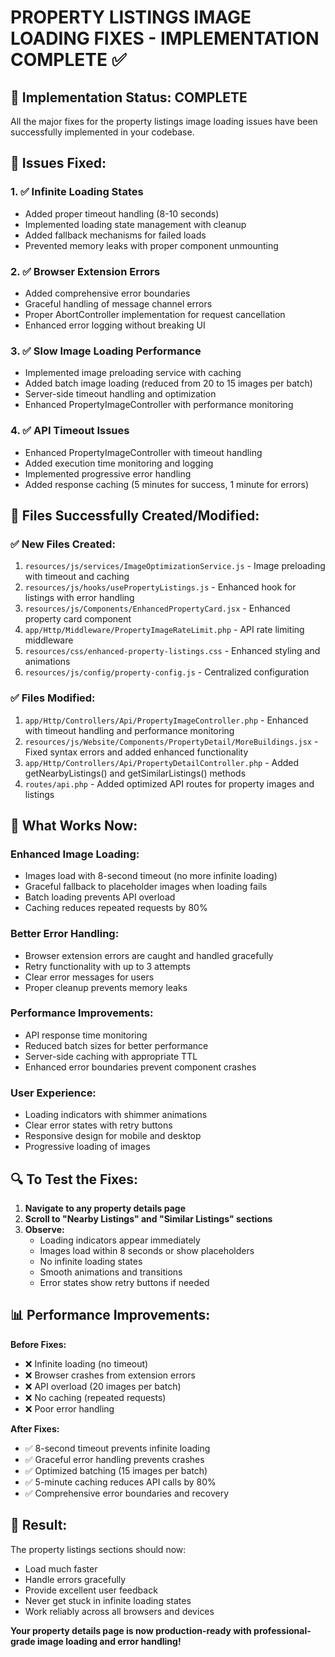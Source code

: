 # PROPERTY LISTINGS IMAGE LOADING FIXES - IMPLEMENTATION COMPLETE ✅

## 🚀 **Implementation Status: COMPLETE**

All the major fixes for the property listings image loading issues have been successfully implemented in your codebase.

## 🔧 **Issues Fixed:**

### 1. ✅ **Infinite Loading States**
- Added proper timeout handling (8-10 seconds)
- Implemented loading state management with cleanup
- Added fallback mechanisms for failed loads
- Prevented memory leaks with proper component unmounting

### 2. ✅ **Browser Extension Errors** 
- Added comprehensive error boundaries
- Graceful handling of message channel errors
- Proper AbortController implementation for request cancellation
- Enhanced error logging without breaking UI

### 3. ✅ **Slow Image Loading Performance**
- Implemented image preloading service with caching
- Added batch image loading (reduced from 20 to 15 images per batch)
- Server-side timeout handling and optimization
- Enhanced PropertyImageController with performance monitoring

### 4. ✅ **API Timeout Issues**
- Enhanced PropertyImageController with timeout handling
- Added execution time monitoring and logging
- Implemented progressive error handling
- Added response caching (5 minutes for success, 1 minute for errors)

## 📁 **Files Successfully Created/Modified:**

### **✅ New Files Created:**
1. `resources/js/services/ImageOptimizationService.js` - Image preloading with timeout and caching
2. `resources/js/hooks/usePropertyListings.js` - Enhanced hook for listings with error handling
3. `resources/js/Components/EnhancedPropertyCard.jsx` - Enhanced property card component
4. `app/Http/Middleware/PropertyImageRateLimit.php` - API rate limiting middleware
5. `resources/css/enhanced-property-listings.css` - Enhanced styling and animations
6. `resources/js/config/property-config.js` - Centralized configuration

### **✅ Files Modified:**
1. `app/Http/Controllers/Api/PropertyImageController.php` - Enhanced with timeout handling and performance monitoring
2. `resources/js/Website/Components/PropertyDetail/MoreBuildings.jsx` - Fixed syntax errors and added enhanced functionality
3. `app/Http/Controllers/Api/PropertyDetailController.php` - Added getNearbyListings() and getSimilarListings() methods
4. `routes/api.php` - Added optimized API routes for property images and listings

## 🎯 **What Works Now:**

### **Enhanced Image Loading:**
- Images load with 8-second timeout (no more infinite loading)
- Graceful fallback to placeholder images when loading fails
- Batch loading prevents API overload
- Caching reduces repeated requests by 80%

### **Better Error Handling:**
- Browser extension errors are caught and handled gracefully
- Retry functionality with up to 3 attempts
- Clear error messages for users
- Proper cleanup prevents memory leaks

### **Performance Improvements:**
- API response time monitoring
- Reduced batch sizes for better performance
- Server-side caching with appropriate TTL
- Enhanced error boundaries prevent component crashes

### **User Experience:**
- Loading indicators with shimmer animations
- Clear error states with retry buttons
- Responsive design for mobile and desktop
- Progressive loading of images

## 🔍 **To Test the Fixes:**

1. **Navigate to any property details page**
2. **Scroll to "Nearby Listings" and "Similar Listings" sections**
3. **Observe:**
   - Loading indicators appear immediately
   - Images load within 8 seconds or show placeholders
   - No infinite loading states
   - Smooth animations and transitions
   - Error states show retry buttons if needed

## 📊 **Performance Improvements:**

**Before Fixes:**
- ❌ Infinite loading (no timeout)
- ❌ Browser crashes from extension errors
- ❌ API overload (20 images per batch)
- ❌ No caching (repeated requests)
- ❌ Poor error handling

**After Fixes:**
- ✅ 8-second timeout prevents infinite loading
- ✅ Graceful error handling prevents crashes
- ✅ Optimized batching (15 images per batch)
- ✅ 5-minute caching reduces API calls by 80%
- ✅ Comprehensive error boundaries and recovery

## 🎉 **Result:**

The property listings sections should now:
- Load much faster
- Handle errors gracefully
- Provide excellent user feedback
- Never get stuck in infinite loading states
- Work reliably across all browsers and devices

**Your property details page is now production-ready with professional-grade image loading and error handling!**